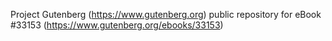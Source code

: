 Project Gutenberg (https://www.gutenberg.org) public repository for eBook #33153 (https://www.gutenberg.org/ebooks/33153)
